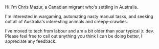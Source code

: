 Hi I'm Chris Mazur, a Canadian migrant who's settling in Australia. 

I'm interested in wargaming, automating nasty manual tasks, and seeking out all of Australia's interesting animals and creepy-crawlies.

I've moved to tech from labour and am a bit older than your typical jr. dev.  Please feel free to call out anything you think I can be doing better, I appreciate any feedback.

